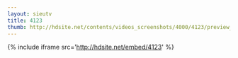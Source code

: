 ```yaml
---
layout: sieutv
title: 4123
thumb: http://hdsite.net/contents/videos_screenshots/4000/4123/preview_360p.mp4.jpg
---
```

{% include iframe src='http://hdsite.net/embed/4123' %}
 
